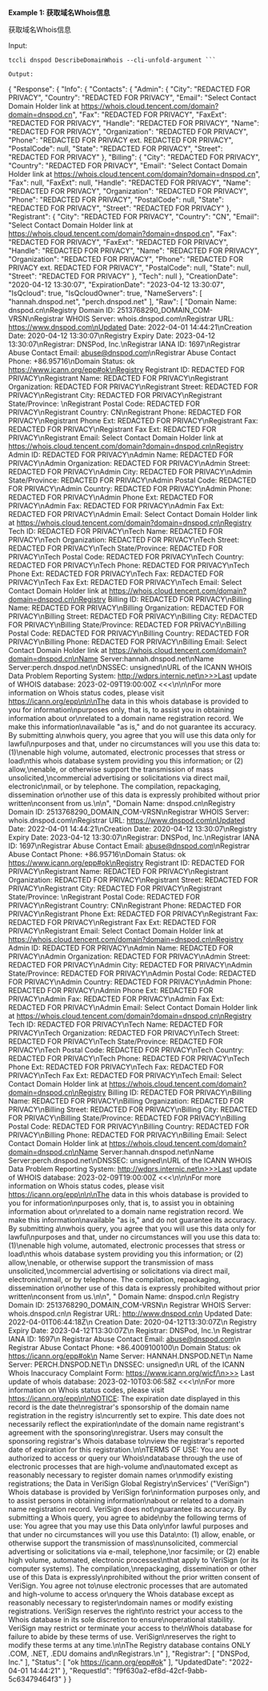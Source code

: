 **Example 1: 获取域名Whois信息**

获取域名Whois信息

Input: 

```
tccli dnspod DescribeDomainWhois --cli-unfold-argument ```

Output: 
```
{
    "Response": {
        "Info": {
            "Contacts": {
                "Admin": {
                    "City": "REDACTED FOR PRIVACY",
                    "Country": "REDACTED FOR PRIVACY",
                    "Email": "Select Contact Domain Holder link at https://whois.cloud.tencent.com/domain?domain=dnspod.cn",
                    "Fax": "REDACTED FOR PRIVACY",
                    "FaxExt": "REDACTED FOR PRIVACY",
                    "Handle": "REDACTED FOR PRIVACY",
                    "Name": "REDACTED FOR PRIVACY",
                    "Organization": "REDACTED FOR PRIVACY",
                    "Phone": "REDACTED FOR PRIVACY ext. REDACTED FOR PRIVACY",
                    "PostalCode": null,
                    "State": "REDACTED FOR PRIVACY",
                    "Street": "REDACTED FOR PRIVACY"
                },
                "Billing": {
                    "City": "REDACTED FOR PRIVACY",
                    "Country": "REDACTED FOR PRIVACY",
                    "Email": "Select Contact Domain Holder link at https://whois.cloud.tencent.com/domain?domain=dnspod.cn",
                    "Fax": null,
                    "FaxExt": null,
                    "Handle": "REDACTED FOR PRIVACY",
                    "Name": "REDACTED FOR PRIVACY",
                    "Organization": "REDACTED FOR PRIVACY",
                    "Phone": "REDACTED FOR PRIVACY",
                    "PostalCode": null,
                    "State": "REDACTED FOR PRIVACY",
                    "Street": "REDACTED FOR PRIVACY"
                },
                "Registrant": {
                    "City": "REDACTED FOR PRIVACY",
                    "Country": "CN",
                    "Email": "Select Contact Domain Holder link at https://whois.cloud.tencent.com/domain?domain=dnspod.cn",
                    "Fax": "REDACTED FOR PRIVACY",
                    "FaxExt": "REDACTED FOR PRIVACY",
                    "Handle": "REDACTED FOR PRIVACY",
                    "Name": "REDACTED FOR PRIVACY",
                    "Organization": "REDACTED FOR PRIVACY",
                    "Phone": "REDACTED FOR PRIVACY ext. REDACTED FOR PRIVACY",
                    "PostalCode": null,
                    "State": null,
                    "Street": "REDACTED FOR PRIVACY"
                },
                "Tech": null
            },
            "CreationDate": "2020-04-12 13:30:07",
            "ExpirationDate": "2023-04-12 13:30:07",
            "IsQcloud": true,
            "IsQcloudOwner": true,
            "NameServers": [
                "hannah.dnspod.net",
                "perch.dnspod.net"
            ],
            "Raw": [
                "Domain Name: dnspod.cn\nRegistry Domain ID: 2513768290_DOMAIN_COM-VRSN\nRegistrar WHOIS Server: whois.dnspod.com\nRegistrar URL: https://www.dnspod.com\nUpdated Date: 2022-04-01 14:44:21\nCreation Date: 2020-04-12 13:30:07\nRegistry Expiry Date: 2023-04-12 13:30:07\nRegistrar: DNSPod, Inc.\nRegistrar IANA ID: 1697\nRegistrar Abuse Contact Email: abuse@dnspod.com\nRegistrar Abuse Contact Phone: +86.95716\nDomain Status: ok https://www.icann.org/epp#ok\nRegistry Registrant ID: REDACTED FOR PRIVACY\nRegistrant Name: REDACTED FOR PRIVACY\nRegistrant Organization: REDACTED FOR PRIVACY\nRegistrant Street: REDACTED FOR PRIVACY\nRegistrant City: REDACTED FOR PRIVACY\nRegistrant State/Province: \nRegistrant Postal Code: REDACTED FOR PRIVACY\nRegistrant Country: CN\nRegistrant Phone: REDACTED FOR PRIVACY\nRegistrant Phone Ext: REDACTED FOR PRIVACY\nRegistrant Fax: REDACTED FOR PRIVACY\nRegistrant Fax Ext: REDACTED FOR PRIVACY\nRegistrant Email: Select Contact Domain Holder link at https://whois.cloud.tencent.com/domain?domain=dnspod.cn\nRegistry Admin ID: REDACTED FOR PRIVACY\nAdmin Name: REDACTED FOR PRIVACY\nAdmin Organization: REDACTED FOR PRIVACY\nAdmin Street: REDACTED FOR PRIVACY\nAdmin City: REDACTED FOR PRIVACY\nAdmin State/Province: REDACTED FOR PRIVACY\nAdmin Postal Code: REDACTED FOR PRIVACY\nAdmin Country: REDACTED FOR PRIVACY\nAdmin Phone: REDACTED FOR PRIVACY\nAdmin Phone Ext: REDACTED FOR PRIVACY\nAdmin Fax: REDACTED FOR PRIVACY\nAdmin Fax Ext: REDACTED FOR PRIVACY\nAdmin Email: Select Contact Domain Holder link at https://whois.cloud.tencent.com/domain?domain=dnspod.cn\nRegistry Tech ID: REDACTED FOR PRIVACY\nTech Name: REDACTED FOR PRIVACY\nTech Organization: REDACTED FOR PRIVACY\nTech Street: REDACTED FOR PRIVACY\nTech State/Province: REDACTED FOR PRIVACY\nTech Postal Code: REDACTED FOR PRIVACY\nTech Country: REDACTED FOR PRIVACY\nTech Phone: REDACTED FOR PRIVACY\nTech Phone Ext: REDACTED FOR PRIVACY\nTech Fax: REDACTED FOR PRIVACY\nTech Fax Ext: REDACTED FOR PRIVACY\nTech Email: Select Contact Domain Holder link at https://whois.cloud.tencent.com/domain?domain=dnspod.cn\nRegistry Billing ID: REDACTED FOR PRIVACY\nBilling Name: REDACTED FOR PRIVACY\nBilling Organization: REDACTED FOR PRIVACY\nBilling Street: REDACTED FOR PRIVACY\nBilling City: REDACTED FOR PRIVACY\nBilling State/Province: REDACTED FOR PRIVACY\nBilling Postal Code: REDACTED FOR PRIVACY\nBilling Country: REDACTED FOR PRIVACY\nBilling Phone: REDACTED FOR PRIVACY\nBilling Email: Select Contact Domain Holder link at https://whois.cloud.tencent.com/domain?domain=dnspod.cn\nName Server:hannah.dnspod.net\nName Server:perch.dnspod.net\nDNSSEC: unsigned\nURL of the ICANN WHOIS Data Problem Reporting System: http://wdprs.internic.net\n>>>Last update of WHOIS database: 2023-02-09T19:00:00Z <<<\n\n\nFor more information on Whois status codes, please visit https://icann.org/epp\n\n\nThe data in this whois database is provided to you for information\npurposes only, that is, to assist you in obtaining information about or\nrelated to a domain name registration record. We make this information\navailable \"as is,\" and do not guarantee its accuracy. By submitting a\nwhois query, you agree that you will use this data only for lawful\npurposes and that, under no circumstances will you use this data to: (1)\nenable high volume, automated, electronic processes that stress or load\nthis whois database system providing you this information; or (2) allow,\nenable, or otherwise support the transmission of mass unsolicited,\ncommercial advertising or solicitations via direct mail, electronic\nmail, or by telephone. The compilation, repackaging, dissemination or\nother use of this data is expressly prohibited without prior written\nconsent from us.\n\n",
                "Domain Name: dnspod.cn\nRegistry Domain ID: 2513768290_DOMAIN_COM-VRSN\nRegistrar WHOIS Server: whois.dnspod.com\nRegistrar URL: https://www.dnspod.com\nUpdated Date: 2022-04-01 14:44:21\nCreation Date: 2020-04-12 13:30:07\nRegistry Expiry Date: 2023-04-12 13:30:07\nRegistrar: DNSPod, Inc.\nRegistrar IANA ID: 1697\nRegistrar Abuse Contact Email: abuse@dnspod.com\nRegistrar Abuse Contact Phone: +86.95716\nDomain Status: ok https://www.icann.org/epp#ok\nRegistry Registrant ID: REDACTED FOR PRIVACY\nRegistrant Name: REDACTED FOR PRIVACY\nRegistrant Organization: REDACTED FOR PRIVACY\nRegistrant Street: REDACTED FOR PRIVACY\nRegistrant City: REDACTED FOR PRIVACY\nRegistrant State/Province: \nRegistrant Postal Code: REDACTED FOR PRIVACY\nRegistrant Country: CN\nRegistrant Phone: REDACTED FOR PRIVACY\nRegistrant Phone Ext: REDACTED FOR PRIVACY\nRegistrant Fax: REDACTED FOR PRIVACY\nRegistrant Fax Ext: REDACTED FOR PRIVACY\nRegistrant Email: Select Contact Domain Holder link at https://whois.cloud.tencent.com/domain?domain=dnspod.cn\nRegistry Admin ID: REDACTED FOR PRIVACY\nAdmin Name: REDACTED FOR PRIVACY\nAdmin Organization: REDACTED FOR PRIVACY\nAdmin Street: REDACTED FOR PRIVACY\nAdmin City: REDACTED FOR PRIVACY\nAdmin State/Province: REDACTED FOR PRIVACY\nAdmin Postal Code: REDACTED FOR PRIVACY\nAdmin Country: REDACTED FOR PRIVACY\nAdmin Phone: REDACTED FOR PRIVACY\nAdmin Phone Ext: REDACTED FOR PRIVACY\nAdmin Fax: REDACTED FOR PRIVACY\nAdmin Fax Ext: REDACTED FOR PRIVACY\nAdmin Email: Select Contact Domain Holder link at https://whois.cloud.tencent.com/domain?domain=dnspod.cn\nRegistry Tech ID: REDACTED FOR PRIVACY\nTech Name: REDACTED FOR PRIVACY\nTech Organization: REDACTED FOR PRIVACY\nTech Street: REDACTED FOR PRIVACY\nTech State/Province: REDACTED FOR PRIVACY\nTech Postal Code: REDACTED FOR PRIVACY\nTech Country: REDACTED FOR PRIVACY\nTech Phone: REDACTED FOR PRIVACY\nTech Phone Ext: REDACTED FOR PRIVACY\nTech Fax: REDACTED FOR PRIVACY\nTech Fax Ext: REDACTED FOR PRIVACY\nTech Email: Select Contact Domain Holder link at https://whois.cloud.tencent.com/domain?domain=dnspod.cn\nRegistry Billing ID: REDACTED FOR PRIVACY\nBilling Name: REDACTED FOR PRIVACY\nBilling Organization: REDACTED FOR PRIVACY\nBilling Street: REDACTED FOR PRIVACY\nBilling City: REDACTED FOR PRIVACY\nBilling State/Province: REDACTED FOR PRIVACY\nBilling Postal Code: REDACTED FOR PRIVACY\nBilling Country: REDACTED FOR PRIVACY\nBilling Phone: REDACTED FOR PRIVACY\nBilling Email: Select Contact Domain Holder link at https://whois.cloud.tencent.com/domain?domain=dnspod.cn\nName Server:hannah.dnspod.net\nName Server:perch.dnspod.net\nDNSSEC: unsigned\nURL of the ICANN WHOIS Data Problem Reporting System: http://wdprs.internic.net\n>>>Last update of WHOIS database: 2023-02-09T19:00:00Z <<<\n\n\nFor more information on Whois status codes, please visit https://icann.org/epp\n\n\nThe data in this whois database is provided to you for information\npurposes only, that is, to assist you in obtaining information about or\nrelated to a domain name registration record. We make this information\navailable \"as is,\" and do not guarantee its accuracy. By submitting a\nwhois query, you agree that you will use this data only for lawful\npurposes and that, under no circumstances will you use this data to: (1)\nenable high volume, automated, electronic processes that stress or load\nthis whois database system providing you this information; or (2) allow,\nenable, or otherwise support the transmission of mass unsolicited,\ncommercial advertising or solicitations via direct mail, electronic\nmail, or by telephone. The compilation, repackaging, dissemination or\nother use of this data is expressly prohibited without prior written\nconsent from us.\n\n",
                "   Domain Name: dnspod.cn\n   Registry Domain ID: 2513768290_DOMAIN_COM-VRSN\n   Registrar WHOIS Server: whois.dnspod.cn\n   Registrar URL: http://www.dnspod.cn\n   Updated Date: 2022-04-01T06:44:18Z\n   Creation Date: 2020-04-12T13:30:07Z\n   Registry Expiry Date: 2023-04-12T13:30:07Z\n   Registrar: DNSPod, Inc.\n   Registrar IANA ID: 1697\n   Registrar Abuse Contact Email: abuse@dnspod.com\n   Registrar Abuse Contact Phone: +86.4009100100\n   Domain Status: ok https://icann.org/epp#ok\n   Name Server: HANNAH.DNSPOD.NET\n   Name Server: PERCH.DNSPOD.NET\n   DNSSEC: unsigned\n   URL of the ICANN Whois Inaccuracy Complaint Form: https://www.icann.org/wicf/\n>>> Last update of whois database: 2023-02-10T03:06:58Z <<<\n\nFor more information on Whois status codes, please visit https://icann.org/epp\n\nNOTICE: The expiration date displayed in this record is the date the\nregistrar's sponsorship of the domain name registration in the registry is\ncurrently set to expire. This date does not necessarily reflect the expiration\ndate of the domain name registrant's agreement with the sponsoring\nregistrar.  Users may consult the sponsoring registrar's Whois database to\nview the registrar's reported date of expiration for this registration.\n\nTERMS OF USE: You are not authorized to access or query our Whois\ndatabase through the use of electronic processes that are high-volume and\nautomated except as reasonably necessary to register domain names or\nmodify existing registrations; the Data in VeriSign Global Registry\nServices' (\"VeriSign\") Whois database is provided by VeriSign for\ninformation purposes only, and to assist persons in obtaining information\nabout or related to a domain name registration record. VeriSign does not\nguarantee its accuracy. By submitting a Whois query, you agree to abide\nby the following terms of use: You agree that you may use this Data only\nfor lawful purposes and that under no circumstances will you use this Data\nto: (1) allow, enable, or otherwise support the transmission of mass\nunsolicited, commercial advertising or solicitations via e-mail, telephone,\nor facsimile; or (2) enable high volume, automated, electronic processes\nthat apply to VeriSign (or its computer systems). The compilation,\nrepackaging, dissemination or other use of this Data is expressly\nprohibited without the prior written consent of VeriSign. You agree not to\nuse electronic processes that are automated and high-volume to access or\nquery the Whois database except as reasonably necessary to register\ndomain names or modify existing registrations. VeriSign reserves the right\nto restrict your access to the Whois database in its sole discretion to ensure\noperational stability.  VeriSign may restrict or terminate your access to the\nWhois database for failure to abide by these terms of use. VeriSign\nreserves the right to modify these terms at any time.\n\nThe Registry database contains ONLY .COM, .NET, .EDU domains and\nRegistrars.\n"
            ],
            "Registrar": [
                "DNSPod, Inc."
            ],
            "Status": [
                "ok https://icann.org/epp#ok"
            ],
            "UpdatedDate": "2022-04-01 14:44:21"
        },
        "RequestId": "f9f630a2-ef8d-42cf-9abb-5c63479464f3"
    }
}
```

